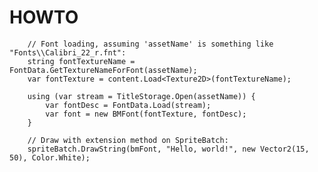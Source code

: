 ﻿# HOWTO

		// Font loading, assuming 'assetName' is something like "Fonts\\Calibri_22_r.fnt":
        string fontTextureName = FontData.GetTextureNameForFont(assetName);
        var fontTexture = content.Load<Texture2D>(fontTextureName);

        using (var stream = TitleStorage.Open(assetName)) {
            var fontDesc = FontData.Load(stream);
            var font = new BMFont(fontTexture, fontDesc);
        }

		// Draw with extension method on SpriteBatch:
		spriteBatch.DrawString(bmFont, "Hello, world!", new Vector2(15, 50), Color.White);